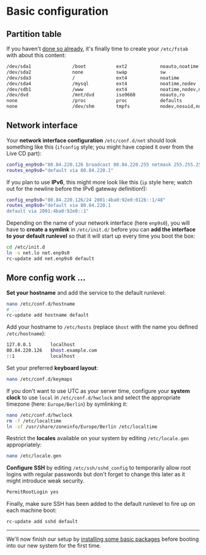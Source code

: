 Basic configuration
===================

Partition table
---------------

If you haven't [done so already](../02_Hard-Drives.md#partition-preparations), it's finally time to create your `/etc/fstab` with about this content:

```sh
/dev/sda1               /boot           ext2            noauto,noatime                  1 1
/dev/sda2               none            swap            sw                              0 0
/dev/sda3               /               ext4            noatime                         0 0
/dev/sda4               /mysql          ext4            noatime,nodev                   0 2
/dev/sdb1               /www            ext4            noatime,nodev,nosuid            0 2
/dev/dvd                /mnt/dvd        iso9660         noauto,ro                       0 0
none                    /proc           proc            defaults                        0 0
none                    /dev/shm        tmpfs           nodev,nosuid,noexec             0 0
```

Network interface
-----------------

Your **network interface configuration** `/etc/conf.d/net` should look something like this (`ifconfig` style; you might have copied it over from the Live CD part):

```sh
config_enp9s0="80.84.220.126 broadcast 80.84.220.255 netmask 255.255.255.0"
routes_enp9s0="default via 80.84.220.1"
```

If you plan to use **IPv6**, this might more look like this (`ip` style here; watch out for the newline before the IPv6 gateway definition!):

```sh
config_enp9s0="80.84.220.126/24 2001:4ba0:92e0:0126::1/48"
routes_enp9s0="default via 80.84.220.1
default via 2001:4ba0:92e0::1"
```

Depending on the name of your network interface (here `enp9s0`), you will have to **create a symlink** in `/etc/init.d/` before you can **add the interface to your default runlevel** so that it will start up every time you boot the box:

```sh
cd /etc/init.d
ln -s net.lo net.enp9s0
rc-update add net.enp9s0 default
```

More config work ...
--------------------

**Set your hostname** and add the service to the default runlevel:

```sh
nano /etc/conf.d/hostname
# ...
rc-update add hostname default
```

Add your hostname to `/etc/hosts` (replace `$host` with the name you defined `/etc/hostname`):

```sh
127.0.0.1       localhost
80.84.220.126   $host.example.com
::1             localhost
```

Set your preferred **keyboard layout**:

```sh
nano /etc/conf.d/keymaps
```

If you don't want to use UTC as your server time, configure your **system clock** to use `local` in `/etc/conf.d/hwclock` and select the appropriate timezone (here: `Europe/Berlin`) by symlinking it:

```sh
nano /etc/conf.d/hwclock
rm -f /etc/localtime
ln -sf /usr/share/zoneinfo/Europe/Berlin /etc/localtime
```

Restrict the **locales** available on your system by editing `/etc/locale.gen` appropriately:

```sh
nano /etc/locale.gen
```

**Configure SSH** by editing `/etc/ssh/sshd_config` to temporarily allow root logins with regular passwords but don't forget to change this later as it might introduce weak security.

```sh
PermitRootLogin yes
```

Finally, make sure SSH has been added to the default runlevel to fire up on each machine boot:

```sh
rc-update add sshd default
```

___
We'll now finish our setup by [installing some basic packages](04_Basic-Software.md) before booting into our new system for the first time.
